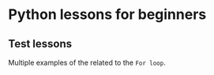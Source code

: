 # Python lessons for beginners

## Test lessons
Multiple examples of the related to the `For loop`.


